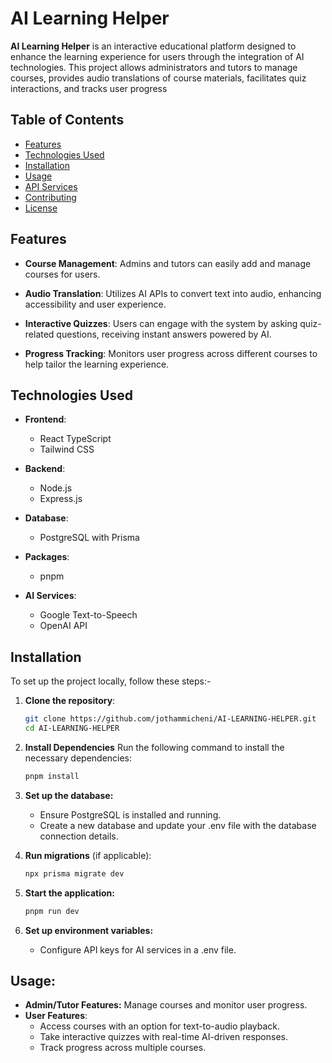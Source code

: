 # AI Learning Helper

**AI Learning Helper** is an interactive educational platform designed to enhance the learning experience for users through the integration of AI technologies. This project allows administrators and tutors to manage courses, provides audio translations of course materials, facilitates quiz interactions, and tracks user progress

## Table of Contents

- [Features](#features)
- [Technologies Used](#technologies-used)
- [Installation](#installation)
- [Usage](#usage)
- [API Services](#api-services)
- [Contributing](#contributing)
- [License](#license)

## Features

- **Course Management**: Admins and tutors can easily add and manage courses for users.
  
- **Audio Translation**: Utilizes AI APIs to convert text into audio, enhancing accessibility and user experience.
  
- **Interactive Quizzes**: Users can engage with the system by asking quiz-related questions, receiving instant answers powered by AI.
  
- **Progress Tracking**: Monitors user progress across different courses to help tailor the learning experience.

## Technologies Used

- **Frontend**: 
  - React TypeScript
  - Tailwind CSS
  
- **Backend**: 
  - Node.js
  - Express.js
  
- **Database**: 
  - PostgreSQL with Prisma
  
- **Packages**: 
  - pnpm
  
- **AI Services**:
  - Google Text-to-Speech
  - OpenAI API

## Installation

To set up the project locally, follow these steps:-

1. **Clone the repository**:
   ```bash
   git clone https://github.com/jothammicheni/AI-LEARNING-HELPER.git
   cd AI-LEARNING-HELPER
2. **Install Dependencies**
   Run the following command to install the necessary dependencies:

   ```bash
   pnpm install
3. **Set up the database:**
   - Ensure PostgreSQL is installed and running.
   - Create a new database and update your .env file with the database connection details.
4. **Run migrations** (if applicable):
   ```bash
   npx prisma migrate dev
5. **Start the application:**
    ```bash
    pnpm run dev
6. **Set up environment variables:**
   - Configure API keys for AI services in a .env file.

## Usage:

  - **Admin/Tutor Features:** Manage courses and monitor user progress.
  - **User Features**:
     - Access courses with an option for text-to-audio playback.
     - Take interactive quizzes with real-time AI-driven responses.
     - Track progress across multiple courses.
  
